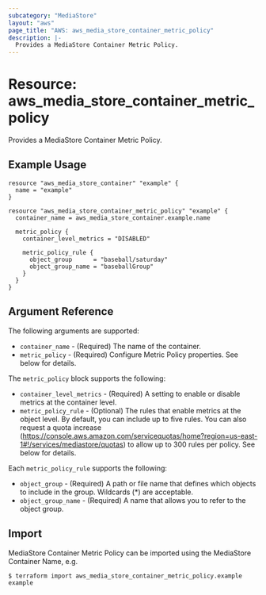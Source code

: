 ```yaml
---
subcategory: "MediaStore"
layout: "aws"
page_title: "AWS: aws_media_store_container_metric_policy"
description: |-
  Provides a MediaStore Container Metric Policy.
---
```


# Resource: aws_media_store_container_metric_policy

Provides a MediaStore Container Metric Policy.

## Example Usage

```hcl
resource "aws_media_store_container" "example" {
  name = "example"
}

resource "aws_media_store_container_metric_policy" "example" {
  container_name = aws_media_store_container.example.name

  metric_policy {
    container_level_metrics = "DISABLED"

    metric_policy_rule {
      object_group      = "baseball/saturday"
      object_group_name = "baseballGroup"
    }
  }
}
```

## Argument Reference

The following arguments are supported:

* `container_name` - (Required) The name of the container.
* `metric_policy` - (Required) Configure Metric Policy properties. See below for details.

The `metric_policy` block supports the following:

* `container_level_metrics` - (Required) A setting to enable or disable metrics at the container level.
* `metric_policy_rule` - (Optional) The rules that enable metrics at the object level. By default, you can include up to five rules. You can also request a quota increase (https://console.aws.amazon.com/servicequotas/home?region=us-east-1#!/services/mediastore/quotas) to allow up to 300 rules per policy. See below for details.

Each `metric_policy_rule` supports the following:

* `object_group` - (Required) A path or file name that defines which objects to include in the group. Wildcards (*) are acceptable.
* `object_group_name` - (Required) A name that allows you to refer to the object group.


## Import

MediaStore Container Metric Policy can be imported using the MediaStore Container Name, e.g.

```
$ terraform import aws_media_store_container_metric_policy.example example
```
